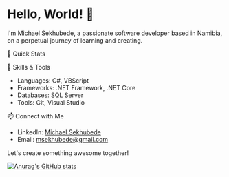 # Hello, World! 👋

I'm Michael Sekhubede, a passionate software developer based in Namibia, on a perpetual journey of learning and creating.

🚀 Quick Stats

💼 Skills & Tools
- Languages: C#, VBScript
- Frameworks: .NET Framework, .NET Core
- Databases: SQL Server
- Tools: Git, Visual Studio

📫 Connect with Me
- LinkedIn: [Michael Sekhubede](https://www.linkedin.com/in/michael-sekhubede/)
- Email: msekhubede@gmail.com

Let's create something awesome together!

[![Anurag's GitHub stats](https://github-readme-stats.vercel.app/api?username=sekhubede)](https://github.com/anuraghazra/github-readme-stats)
